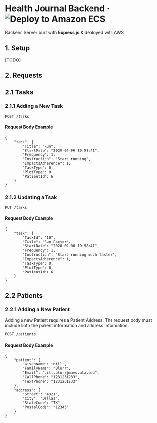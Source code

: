 # Health Journal Backend &middot; ![Deploy to Amazon ECS](https://github.com/UTA-Senior-Design-2020/health-journal-backend/workflows/Deploy%20to%20Amazon%20ECS/badge.svg?branch=master)

Backend Server built with **Express js** & deployed with AWS

## 1. Setup

[TODO]

## 2. Requests

## 2.1 Tasks

### 2.1.1 Adding a New Task

```http
POST /tasks
```

#### Request Body Example

```http
{
	"task": {
		"Title": "Run",
		"StartDate": "2020-09-06 19:58:41",
		"Frequency": 1,
		"Instruction": "Start running",
		"ImpactsAdherence": 1,
		"TaskType": 0,
		"PlotType": 0,
		"PatientId": 6
	}
}
```

### 2.1.2 Updating a Tsak

```http
PUT /tasks
```

#### Request Body Example

```http
{
	"task": {
		"TaskId": "10",
		"Title": "Run Faster",
		"StartDate": "2020-09-06 19:58:41",
		"Frequency": 1,
		"Instruction": "Start running much faster",
		"ImpactsAdherence": 1,
		"TaskType": 0,
		"PlotType": 0,
		"PatientId": 6
	}
}
```

## 2.2 Patients

### 2.2.1 Adding a New Patient

Adding a new Patient requires a Patient Address. The request body must include both the patient information and address information.

```
POST /patients
```

#### Request Body Example

```http
{
	"patient": {
		"GivenName": "Bill",
		"FamilyName": "Blurr",
		"Email": "bill.blurr@mavs.uta.edu",
		"CallPhone": "1231231233",
		"TextPhone": "1231231233"
	},
	"address": {
		"Street": "4321",
		"City": "Dallas",
		"StateCode": "TX",
		"PostalCode": "12345"
	}
}
```
